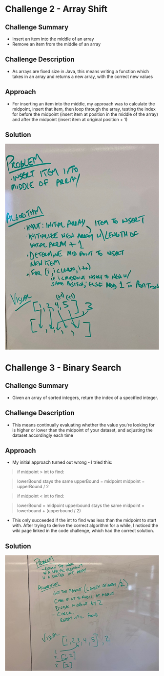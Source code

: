 # Challenge 2 - Array Shift

## Challenge Summary
 * Insert an item into the middle of an array
 * Remove an item from the middle of an array

## Challenge Description
 * As arrays are fixed size in Java, this means writing a function which takes in an array and returns a new array, with the correct new values

## Approach
 * For inserting an item into the middle, my approach was to calculate the midpoint, insert that item, then loop through the array, testing the index for before the midpoint (insert item at position in the middle of the array) and after the midpoint (insert item at original position + 1)

## Solution
![whiteboard](./assets/IMG_1219.jpg)

# Challenge 3 - Binary Search

## Challenge Summary
 * Given an array of sorted integers, return the index of a specified integer.


## Challenge Description
 * This means continually evaluating whether the value you're looking for is higher or lower than the midpoint of your dataset, and adjusting the dataset accordingly each time

## Approach
 * My initial approach turned out wrong - I tried this:
 >if midpoint > int to find:

 >lowerBound stays the same
 >upperBound = midpoint
 >midpoint = upperBound / 2

 >if midpoint < int to find:

 >lowerBound = midpoint
 >upperbound stays the same
 >midpoint = lowerbound + (upperbound / 2)

 * This only succeeded if the int to find was less than the midpoint to start with. After trying to derive the correct algorithm for a while, I noticed the wiki page linked in the code challenge, which had the correct solution.


## Solution
![whiteboard](./assets/IMG_1226.jpg)
